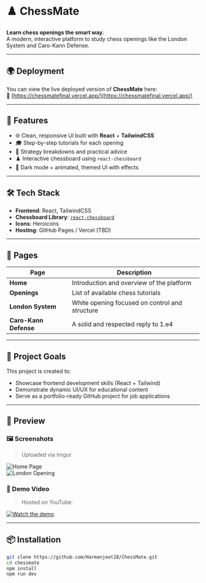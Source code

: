 # ♟️ ChessMate

**Learn chess openings the smart way.**  
A modern, interactive platform to study chess openings like the London System and Caro-Kann Defense.

---

## 🌍 Deployment

You can view the live deployed version of **ChessMate** here:  
🔗 [https://chessmatefinal.vercel.app/](https://chessmatefinal.vercel.app/)

---

## 🚀 Features

- 🌐 Clean, responsive UI built with **React** + **TailwindCSS**
- 🎓 Step-by-step tutorials for each opening
- 🧠 Strategy breakdowns and practical advice
- ♟️ Interactive chessboard using `react-chessboard`
- 🌙 Dark mode + animated, themed UI with effects

---

## 🛠️ Tech Stack

- **Frontend**: React, TailwindCSS
- **Chessboard Library**: [`react-chessboard`](https://www.npmjs.com/package/react-chessboard)
- **Icons**: Heroicons
- **Hosting**: GitHub Pages / Vercel (TBD)

---

## 📂 Pages

| Page               | Description                                       |
|--------------------|---------------------------------------------------|
| **Home**           | Introduction and overview of the platform         |
| **Openings**       | List of available chess tutorials                 |
| **London System**  | White opening focused on control and structure    |
| **Caro-Kann Defense** | A solid and respected reply to 1.e4             |

---

## 🎯 Project Goals

This project is created to:

- Showcase frontend development skills (React + Tailwind)
- Demonstrate dynamic UI/UX for educational content
- Serve as a portfolio-ready GitHub project for job applications

---

## 📸 Preview

### 🖼️ Screenshots

> Uploaded via Imgur:

![Home Page](https://i.imgur.com/opI5uf9.png)  
![London Opening](https://i.imgur.com/IoqLp3k.png)

### 🎥 Demo Video

> Hosted on YouTube:

[![Watch the demo](https://img.youtube.com/vi/JEvlpLUAfZM/0.jpg)](https://www.youtube.com/watch?v=JEvlpLUAfZM)

---

## 📦 Installation

```bash
git clone https://github.com/Harmanjeet28/ChessMate.git
cd chessmate
npm install
npm run dev
